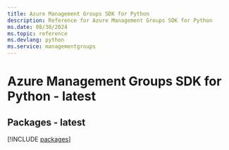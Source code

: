 ```yaml
---
title: Azure Management Groups SDK for Python
description: Reference for Azure Management Groups SDK for Python
ms.date: 08/30/2024
ms.topic: reference
ms.devlang: python
ms.service: managementgroups
---
```

# Azure Management Groups SDK for Python - latest
## Packages - latest
[!INCLUDE [packages](management-groups-index.md)]